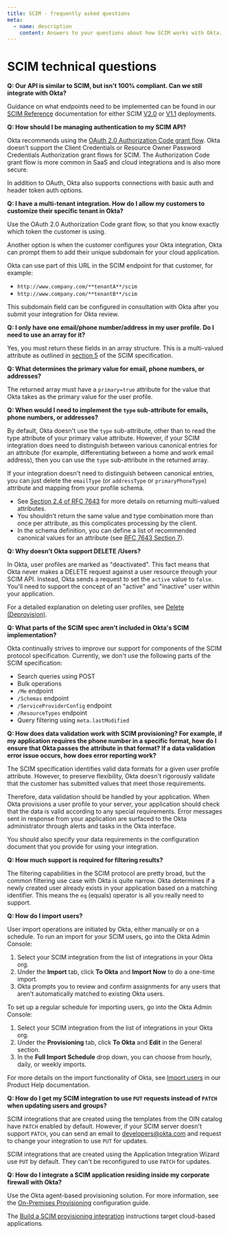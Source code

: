 ```yaml
---
title: SCIM - frequently asked questions
meta:
  - name: description
    content: Answers to your questions about how SCIM works with Okta.
---
```


# SCIM technical questions

**Q: Our API is similar to SCIM, but isn't 100% compliant. Can we still integrate with Okta?**

Guidance on what endpoints need to be implemented can be found in our [SCIM Reference](/docs/reference/scim/) documentation for either SCIM [V2.0](/docs/reference/scim/scim-20/) or [V1.1](/docs/reference/scim/scim-11/) deployments.

**Q: How should I be managing authentication to my SCIM API?**

Okta recommends using the [OAuth 2.0 Authorization Code grant flow](/docs/guides/implement-grant-type/authcode/main/). Okta doesn't support the Client Credentials or Resource Owner Password Credentials Authorization grant flows for SCIM. The Authorization Code grant flow is more common in SaaS and cloud integrations and is also more secure.

In addition to OAuth, Okta also supports connections with basic auth and header token auth options.

**Q: I have a multi-tenant integration. How do I allow my customers to customize their specific tenant in Okta?**

Use the OAuth 2.0 Authorization Code grant flow, so that you know exactly which token the customer is using.

Another option is when the customer configures your Okta integration, Okta can prompt them to add their unique subdomain for your cloud application.

Okta can use part of this URL in the SCIM endpoint for that customer, for example:

* `http://www.company.com/**tenantA**/scim`
* `http://www.company.com/**tenantB**/scim`

This subdomain field can be configured in consultation with Okta after you submit your integration for Okta review.

**Q: I only have one email/phone number/address in my user profile. Do I need to use an array for it?**

Yes, you must return these fields in an array structure. This is a multi-valued attribute as outlined in [section 5](https://tools.ietf.org/html/rfc7159#section-5) of the SCIM specification.

**Q: What determines the primary value for email, phone numbers, or addresses?**

The returned array must have a `primary=true` attribute for the value that Okta takes as the primary value for the user profile.

**Q: When would I need to implement the `type` sub-attribute for emails, phone numbers, or addresses?**

By default, Okta doesn't use the `type` sub-attribute, other than to read the type attribute of your primary value attribute. However, if your SCIM integration does need to distinguish between various canonical entries for an attribute (for example, differentiating between a home and work email address), then you can use the `type` sub-attribute in the returned array.

If your integration doesn't need to distinguish between canonical entries, you can just delete the `emailType` (or `addressType` or `primaryPhoneType`) attribute and mapping from your profile schema.

* See [Section 2.4 of RFC 7643](https://tools.ietf.org/html/rfc7643#section-2.4) for more details on returning multi-valued attributes.
* You shouldn't return the same value and type combination more than once per attribute, as this complicates processing by the client.
* In the schema definition, you can define a list of recommended canonical values for an attribute (see [RFC 7643 Section 7](https://tools.ietf.org/html/rfc7643#section-7)).

**Q: Why doesn't Okta support DELETE /Users?**

In Okta, user profiles are marked as "deactivated". This fact means that Okta never makes a DELETE request against a user resource through your SCIM API. Instead, Okta sends a request to set the `active` value to `false`. You'll need to support the concept of an "active" and "inactive" user within your application.

For a detailed explanation on deleting user profiles, see [Delete (Deprovision)](/docs/concepts/scim/#delete-deprovision).

**Q: What parts of the SCIM spec aren't included in Okta's SCIM implementation?**

Okta continually strives to improve our support for components of the SCIM protocol specification. Currently, we don't use the following parts of the SCIM specification:

* Search queries using POST
* Bulk operations
* `/Me` endpoint
* `/Schemas` endpoint
* `/ServiceProviderConfig` endpoint
* `/ResourceTypes` endpoint
* Query filtering using `meta.lastModified`

**Q: How does data validation work with SCIM provisioning? For example, if my application requires the phone number in a specific format, how do I ensure that Okta passes the attribute in that format? If a data validation error issue occurs, how does error reporting work?**

The SCIM specification identifies valid data formats for a given user profile attribute. However, to preserve flexibility, Okta doesn't rigorously validate that the customer has submitted values that meet those requirements.

Therefore, data validation should be handled by your application. When Okta provisions a user profile to your server, your application should check that the data is valid according to any special requirements. Error messages sent in response from your application are surfaced to the Okta administrator through alerts and tasks in the Okta interface.

You should also specify your data requirements in the configuration document that you provide for using your integration.

**Q: How much support is required for filtering results?**

The filtering capabilities in the SCIM protocol are pretty broad, but the common filtering use case with Okta is quite narrow. Okta determines if a newly created user already exists in your application based on a matching identifier. This means the `eq` (equals) operator is all you really need to support.

**Q: How do I import users?**

User import operations are initiated by Okta, either manually or on a schedule. To run an import for your SCIM users, go into the Okta Admin Console:

1. Select your SCIM integration from the list of integrations in your Okta org.
1. Under the **Import** tab, click **To Okta** and **Import Now** to do a one-time import.
1. Okta prompts you to review and confirm assignments for any users that aren't automatically matched to existing Okta users.

To set up a regular schedule for importing users, go into the Okta Admin Console:

1. Select your SCIM integration from the list of integrations in your Okta org.
1. Under the **Provisioning** tab, click **To Okta** and **Edit** in the General section.
1. In the **Full Import Schedule** drop down, you can choose from hourly, daily, or weekly imports.

For more details on the import functionality of Okta, see [Import users](https://help.okta.com/okta_help.htm?id=ext_Importing_People) in our Product Help documentation.

**Q: How do I get my SCIM integration to use `PUT` requests instead of `PATCH` when updating users and groups?**

SCIM integrations that are created using the templates from the OIN catalog have `PATCH` enabled by default. However, if your SCIM server doesn't support `PATCH`, you can send an email to <developers@okta.com> and request to change your integration to use `PUT` for updates.

SCIM integrations that are created using the Application Integration Wizard use `PUT` by default. They can't be reconfigured to use `PATCH` for updates.

**Q: How do I integrate a SCIM application residing inside my corporate firewall with Okta?**

Use the Okta agent-based provisioning solution. For more information, see the [On-Premises Provisioning](https://help.okta.com/okta_help.htm?id=ext_OPP_configure) configuration guide.

The [Build a SCIM provisioning integration](/docs/guides/scim-provisioning-integration-overview) instructions target cloud-based applications.
